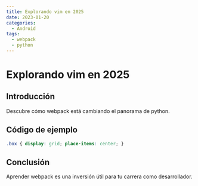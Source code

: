 ```yaml
---
title: Explorando vim en 2025
date: 2023-01-20
categories:
  - Android
tags:
  - webpack
  - python
---
```


# Explorando vim en 2025

## Introducción

Descubre cómo webpack está cambiando el panorama de python.

## Código de ejemplo

```css
.box { display: grid; place-items: center; }
```

## Conclusión

Aprender webpack es una inversión útil para tu carrera como desarrollador.